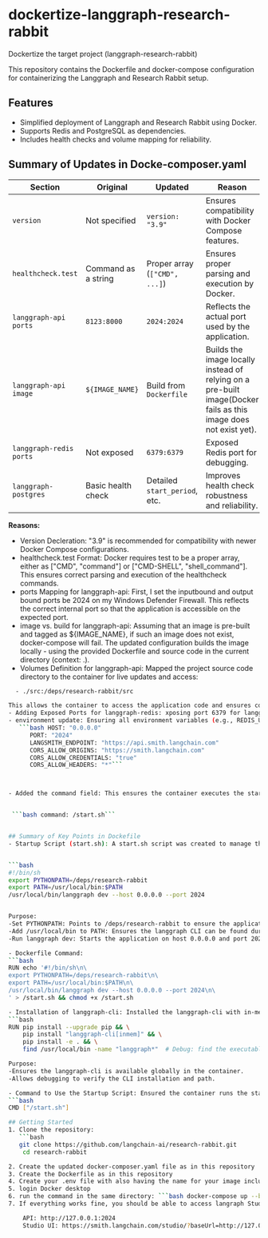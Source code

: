 # dockertize-langgraph-research-rabbit
Dockertize the target project (langgraph-research-rabbit)

This repository contains the Dockerfile and docker-compose configuration for containerizing the Langgraph and Research Rabbit setup.

## Features
- Simplified deployment of Langgraph and Research Rabbit using Docker.
- Supports Redis and PostgreSQL as dependencies.
- Includes health checks and volume mapping for reliability.

## Summary of Updates in Docke-composer.yaml

| **Section**            | **Original**                | **Updated**                     | **Reason**                                                                                  |
|-------------------------|-----------------------------|----------------------------------|---------------------------------------------------------------------------------------------|
| `version`              | Not specified               | `version: "3.9"`                | Ensures compatibility with Docker Compose features.                                         |
| `healthcheck.test`     | Command as a string         | Proper array (`["CMD", ...]`)   | Ensures proper parsing and execution by Docker.                                             |
| `langgraph-api ports`  | `8123:8000`                 | `2024:2024`                     | Reflects the actual port used by the application.                                           |
| `langgraph-api image`  | `${IMAGE_NAME}`             | Build from `Dockerfile`         | Builds the image locally instead of relying on a pre-built image(Docker fails as this image does not exist yet).                          |
| `langgraph-redis ports`| Not exposed                | `6379:6379`                     | Exposed Redis port for debugging.                                                          |
| `langgraph-postgres`   | Basic health check          | Detailed `start_period`, etc.   | Improves health check robustness and reliability.                                           |

**Reasons:**
- Version Decleration: "3.9" is recommended for compatibility with newer Docker Compose configurations.
- healthcheck.test Format: Docker requires test to be a proper array, either as ["CMD", "command"] or ["CMD-SHELL", "shell_command"]. This ensures correct parsing and execution of the healthcheck commands.
- ports Mapping for langgraph-api: First, I set the inputbound and output bound ports be 2024 on my Windows Defender Firewall. This reflects the correct internal port so that the application is accessible on the expected port.
- image vs. build for langgraph-api: Assuming that an image is pre-built and tagged as ${IMAGE_NAME}, if such an image does not exist, docker-compose will fail. The updated configuration builds the image locally - using the provided Dockerfile and source code in the current directory (context: .).
- Volumes Definition for langgraph-api: Mapped the project source code directory to the container for live updates and access:

```.sh volumes:
  - ./src:/deps/research-rabbit/src

This allows the container to access the application code and ensures consistency with the PYTHONPATH.
- Adding Exposed Ports for langgraph-redis: xposing port 6379 for langgraph-redis is optional but helpful for debugging purposes if you need to interact with Redis directly from the host system.
- environment update: Ensuring all environment variables (e.g., REDIS_URI, POSTGRES_URI, API keys) are passed into the container for langgraph-api ensures the application can connect to the appropriate services.
   ```bash HOST: "0.0.0.0"
      PORT: "2024"
      LANGSMITH_ENDPOINT: "https://api.smith.langchain.com"
      CORS_ALLOW_ORIGINS: "https://smith.langchain.com"
      CORS_ALLOW_CREDENTIALS: "true"
      CORS_ALLOW_HEADERS: "*"```



- Added the command field: This ensures the container executes the start.sh script as the main startup process.


 ```bash command: /start.sh```


## Summary of Key Points in Dockefile
- Startup Script (start.sh): A start.sh script was created to manage the application startup and set environment variables:


```bash
#!/bin/sh
export PYTHONPATH=/deps/research-rabbit
export PATH=/usr/local/bin:$PATH
/usr/local/bin/langgraph dev --host 0.0.0.0 --port 2024


Purpose:
-Set PYTHONPATH: Points to /deps/research-rabbit to ensure the application has access to project files.
-Add /usr/local/bin to PATH: Ensures the langgraph CLI can be found during execution.
-Run langgraph dev: Starts the application on host 0.0.0.0 and port 2024.```

- Dockerfile Command:
```bash
RUN echo '#!/bin/sh\n\
export PYTHONPATH=/deps/research-rabbit\n\
export PATH=/usr/local/bin:$PATH\n\
/usr/local/bin/langgraph dev --host 0.0.0.0 --port 2024\n\
' > /start.sh && chmod +x /start.sh

- Installation of langgraph-cli: Installed the langgraph-cli with in-memory support:
```bash
RUN pip install --upgrade pip && \
    pip install "langgraph-cli[inmem]" && \
    pip install -e . && \
    find /usr/local/bin -name "langgraph*"  # Debug: find the executable

Purpose:
-Ensures the langgraph-cli is available globally in the container.
-Allows debugging to verify the CLI installation and path.

- Command to Use the Startup Script: Ensured the container runs the start.sh script as the main entry point:
```bash
CMD ["/start.sh"]

## Getting Started
1. Clone the repository:
   ```bash
   git clone https://github.com/langchain-ai/research-rabbit.git
    cd research-rabbit

2. Create the updated docker-composer.yaml file as in this repository
3. Create the Dockerfile as in this repository
4. Create your .env file with also having the name for your image included as research-rabbit added (TAVILY_API_KEY and LANGSMITH_API_KEY)
5. login Docker desktop
6. run the command in the same directory: ```bash docker-compose up --build```
7. If everything works fine, you should be able to access langraph Studio right from your Windows machine! Amazing!!!:

    API: http://127.0.0.1:2024
    Studio UI: https://smith.langchain.com/studio/?baseUrl=http://127.0.0.1:2024
